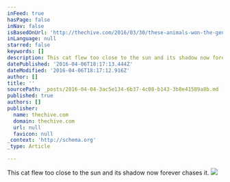 ```yaml
---
inFeed: true
hasPage: false
inNav: false
isBasedOnUrl: 'http://thechive.com/2016/03/30/these-animals-won-the-genetic-jackpot-when-it-comes-to-markings-25-photos/'
inLanguage: null
starred: false
keywords: []
description: This cat flew too close to the sun and its shadow now forever chases it.
datePublished: '2016-04-06T18:17:13.444Z'
dateModified: '2016-04-06T18:17:12.916Z'
author: []
title: ''
sourcePath: _posts/2016-04-04-3ac5e134-6b37-4c08-b143-3b8e41589a8b.md
published: true
authors: []
publisher:
  name: thechive.com
  domain: thechive.com
  url: null
  favicon: null
_context: 'http://schema.org'
_type: Article

---
```

This cat flew too close to the sun and its shadow now forever chases it.
![](https://thechive.files.wordpress.com/2016/03/1662241-19.jpg?quality=85&strip=info&w=600)